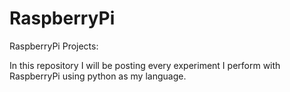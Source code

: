 # RaspberryPi
RaspberryPi Projects:

In this repository I will be posting every experiment I perform with RaspberryPi using python as my language.
